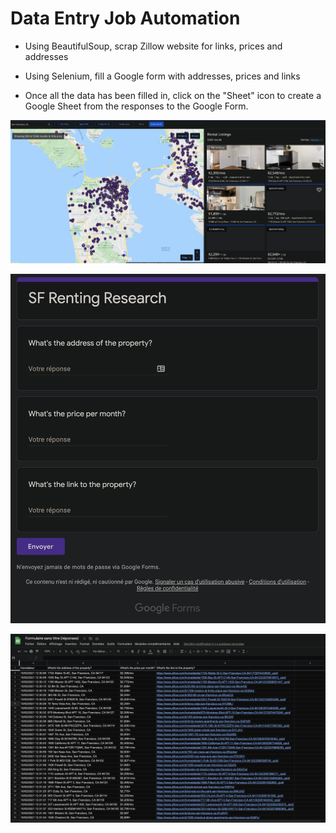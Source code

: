 # Data Entry Job Automation

- Using BeautifulSoup, scrap Zillow website for links, prices and addresses

- Using Selenium, fill a Google form with addresses, prices and links

- Once all the data has been filled in, click on the "Sheet" icon to create a Google Sheet from the responses to the Google Form.


![alt text](https://github.com/macosta-42/100_days_of_code/blob/main/3_Intermediate%2B/day53_Data_Entry_Job_Automation/Screenshot%202021-02-10%20at%2012.33.03.png?raw=true)

![alt text](https://github.com/macosta-42/100_days_of_code/blob/main/3_Intermediate%2B/day53_Data_Entry_Job_Automation/Screenshot%202021-02-10%20at%2012.33.41.png?raw=true)

![alt text](https://github.com/macosta-42/100_days_of_code/blob/main/3_Intermediate%2B/day53_Data_Entry_Job_Automation/Screenshot%202021-02-10%20at%2012.34.39.png?raw=true)
